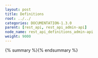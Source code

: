 ```yaml
---
layout: post
title: Definitions
root: ../../
categories: DOCUMENTATION-1.3.0
parent: [rest_api, rest_api_admin-api]
node_name: rest_api_definitions_admin-api
weight: 9000
---
```


{% summary %}{% endsummary %}

